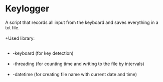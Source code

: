 # Keylogger

A script that records all input from the keyboard and saves everything in a txt file.<br/><br/>
+Used library:<br/>
<ul>
  &nbsp;&nbsp;<li>-keyboard (for key detection)</li>
  &nbsp;&nbsp;<li>-threading (for counting time and writing to the file by intervals)</li>
  &nbsp;&nbsp;<li>-datetime (for creating file name with current date and time)</li>
</ul>
